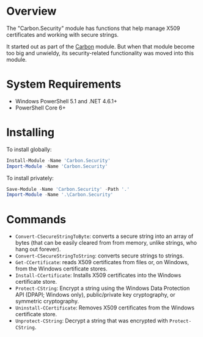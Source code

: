 # Overview

The "Carbon.Security" module has functions that help manage X509 certificates and working with secure strings.

It started out as part of the [Carbon](http://get-carbon.org) module. But when that module become too big and unwieldy,
its security-related functionality was moved into this module.

# System Requirements

* Windows PowerShell 5.1 and .NET 4.6.1+
* PowerShell Core 6+

# Installing

To install globally:

```powershell
Install-Module -Name 'Carbon.Security'
Import-Module -Name 'Carbon.Security'
```

To install privately:

```powershell
Save-Module -Name 'Carbon.Security' -Path '.'
Import-Module -Name '.\Carbon.Security'
```

# Commands

* `Convert-CSecureStringToByte`: converts a secure string into an array of bytes (that can be easily cleared from from
memory, unlike strings, who hang out forever).
* `Convert-CSecureStringToString`: converts secure strings to strings.
* `Get-CCertificate`: reads X509 certificates from files or, on Windows, from the Windows certificate stores.
* `Install-CCertificate`: Installs X509 certificates into the Windows certificate store.
* `Protect-CString`: Encrypt a string using the Windows Data Protection API (DPAPI; Windows only), public/private key
cryptography, or symmetric cryptography.
* `Uninstall-CCertificate`: Removes X509 certificates from the Windows certificate store.
* `Unprotect-CString`: Decrypt a string that was encrypted with `Protect-CString`.
